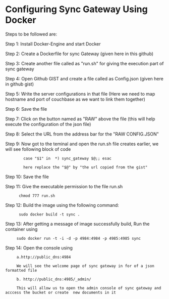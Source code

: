 # Configuring Sync Gateway Using Docker

Steps to be followed are: 

Step 1: Install Docker-Engine and start Docker

Step 2: Create a Dockerfile for sync Gateway (given here in this github)

Step 3: Create another file called as "run.sh" for giving the execution part of sync gateway

Step 4: Open Github GIST and create a file called as Config.json (given here in github gist)

Step 5: Write the server configurations in that file (Here we need to map hostname and port of couchbase as we want to link them together)

Step 6: Save the file 

Step 7: Click on the button named as "RAW" above the file (this will help execute the configuration of the json file)

Step 8: Select the URL from the address bar for the "RAW CONFIG.JSON"

Step 9: Now got to the teminal and open the run.sh file creates earlier, we will see following block of code

            case "$1" in  *) sync_gateway $@;; esac
            
            here replace the "$@" by "the url copied from the gist"
        
Step 10: Save the file 

Step 11: Give the executable permission to the file run.sh 

          chmod 777 run.sh
          
Step 12: Build the image using the following command: 

          sudo docker build -t sync .
          
Step 13: After getting a message of image successfully build, Run the container using 

         sudo docker run -t -i -d -p 4984:4984 -p 4985:4985 sync
         
Step 14: Open the console using
      
         a.http://public_dns:4984
         
         We will see the welcome page of sync gateway in for of a json formatted file
         
         b. http://public_dns:4985/_admin/
         
         This will allow us to open the admin console of sync gateway and acccess the bucket or create  new documents in it
